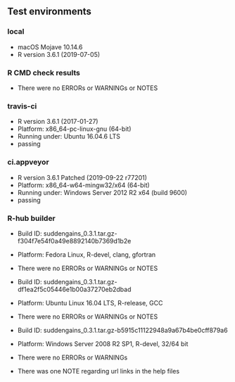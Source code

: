 ## Test environments
### local 
* macOS Mojave 10.14.6
* R version 3.6.1 (2019-07-05)

### R CMD check results
* There were no ERRORs or WARNINGs or NOTES 

### travis-ci
* R version 3.6.1 (2017-01-27)
* Platform: x86_64-pc-linux-gnu (64-bit)
* Running under: Ubuntu 16.04.6 LTS
* passing

### ci.appveyor
* R version 3.6.1 Patched (2019-09-22 r77201)
* Platform: x86_64-w64-mingw32/x64 (64-bit)
* Running under: Windows Server 2012 R2 x64 (build 9600)
* passing

### R-hub builder
* Build ID: suddengains_0.3.1.tar.gz-f304f7e54f0a49e8892140b7369d1b2e
* Platform: Fedora Linux, R-devel, clang, gfortran
* There were no ERRORs or WARNINGs or NOTES

* Build ID: suddengains_0.3.1.tar.gz-df1ea2f5c05446e1b00a37270eb2dbad
* Platform: Ubuntu Linux 16.04 LTS, R-release, GCC
* There were no ERRORs or WARNINGs or NOTES

* Build ID: suddengains_0.3.1.tar.gz-b5915c11122948a9a67b4be0cff879a6
* Platform: Windows Server 2008 R2 SP1, R-devel, 32/64 bit
* There were no ERRORs or WARNINGs
* There was one NOTE regarding url links in the help files



